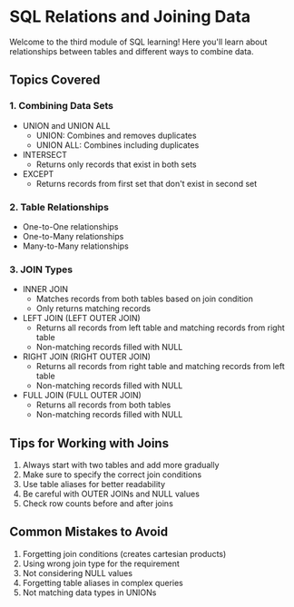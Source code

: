 # SQL Relations and Joining Data

Welcome to the third module of SQL learning! Here you'll learn about relationships between tables and different ways to combine data.

## Topics Covered

### 1. Combining Data Sets

- UNION and UNION ALL
  - UNION: Combines and removes duplicates
  - UNION ALL: Combines including duplicates
- INTERSECT
  - Returns only records that exist in both sets
- EXCEPT
  - Returns records from first set that don't exist in second set

### 2. Table Relationships

- One-to-One relationships
- One-to-Many relationships
- Many-to-Many relationships

### 3. JOIN Types

- INNER JOIN
  - Matches records from both tables based on join condition
  - Only returns matching records
- LEFT JOIN (LEFT OUTER JOIN)
  - Returns all records from left table and matching records from right table
  - Non-matching records filled with NULL
- RIGHT JOIN (RIGHT OUTER JOIN)
  - Returns all records from right table and matching records from left table
  - Non-matching records filled with NULL
- FULL JOIN (FULL OUTER JOIN)
  - Returns all records from both tables
  - Non-matching records filled with NULL

## Tips for Working with Joins

1. Always start with two tables and add more gradually
2. Make sure to specify the correct join conditions
3. Use table aliases for better readability
4. Be careful with OUTER JOINs and NULL values
5. Check row counts before and after joins

## Common Mistakes to Avoid

1. Forgetting join conditions (creates cartesian products)
2. Using wrong join type for the requirement
3. Not considering NULL values
4. Forgetting table aliases in complex queries
5. Not matching data types in UNIONs

